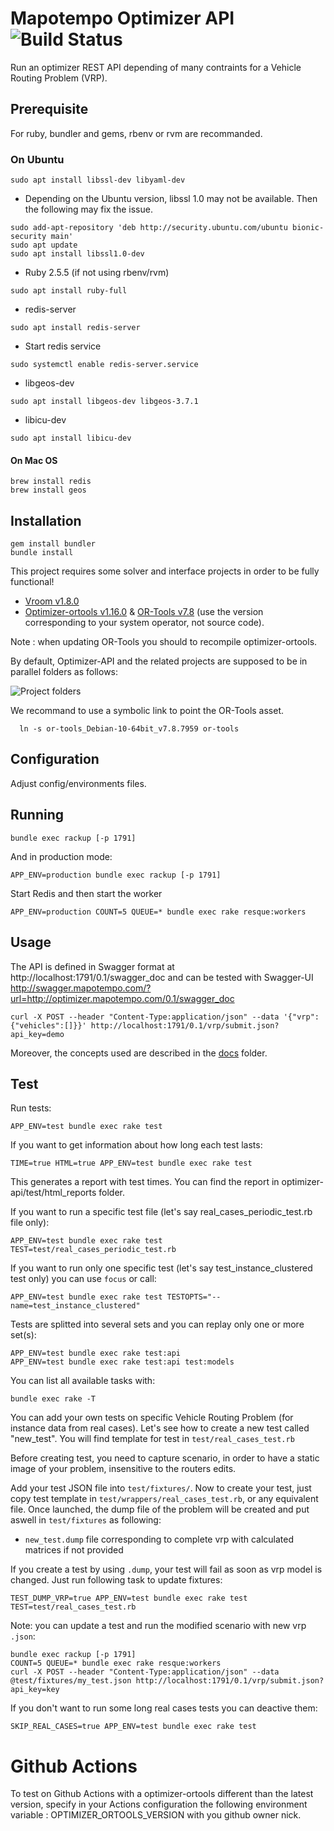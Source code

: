 # Mapotempo Optimizer API ![Build Status](https://github.com/Mapotempo/optimizer-api/actions/workflows/main.yml/badge.svg?branch=master)


Run an optimizer REST API depending of many contraints for a Vehicle Routing Problem (VRP).

## Prerequisite

For ruby, bundler and gems, rbenv or rvm are recommanded.

### On Ubuntu

```
sudo apt install libssl-dev libyaml-dev
```

* Depending on the Ubuntu version, libssl 1.0 may not be available. Then the following may fix the issue.

```
sudo add-apt-repository 'deb http://security.ubuntu.com/ubuntu bionic-security main'
sudo apt update
sudo apt install libssl1.0-dev
```

* Ruby 2.5.5 (if not using rbenv/rvm)
```
sudo apt install ruby-full
```
* redis-server
```
sudo apt install redis-server
```
* Start redis service
```
sudo systemctl enable redis-server.service
```

* libgeos-dev
```
sudo apt install libgeos-dev libgeos-3.7.1
```

* libicu-dev
```
sudo apt install libicu-dev
```

#### On Mac OS

```
brew install redis
brew install geos
```

## Installation

```
gem install bundler
bundle install
```

This project requires some solver and interface projects in order to be fully functional!
* [Vroom v1.8.0](https://github.com/VROOM-Project/vroom/releases/tag/v1.8.0)
* [Optimizer-ortools v1.16.0](https://github.com/Mapotempo/optimizer-ortools) & [OR-Tools v7.8](https://github.com/google/or-tools/releases/tag/v7.8) (use the version corresponding to your system operator, not source code).

Note : when updating OR-Tools you should to recompile optimizer-ortools.

By default, Optimizer-API and the related projects are supposed to be in parallel folders as follows:

![Project folders](/public/images/folders.png?raw=true)

We recommand to use a symbolic link to point the OR-Tools asset.

```
  ln -s or-tools_Debian-10-64bit_v7.8.7959 or-tools
```

## Configuration

Adjust config/environments files.


## Running

```
bundle exec rackup [-p 1791]
```

And in production mode:
```
APP_ENV=production bundle exec rackup [-p 1791]
```

Start Redis and then start the worker
```
APP_ENV=production COUNT=5 QUEUE=* bundle exec rake resque:workers
```

## Usage

The API is defined in Swagger format at
http://localhost:1791/0.1/swagger_doc
and can be tested with Swagger-UI
http://swagger.mapotempo.com/?url=http://optimizer.mapotempo.com/0.1/swagger_doc

```
curl -X POST --header "Content-Type:application/json" --data '{"vrp":{"vehicles":[]}}' http://localhost:1791/0.1/vrp/submit.json?api_key=demo
```

Moreover, the concepts used are described in the [docs](docs/Home.md) folder.

## Test

Run tests:
```
APP_ENV=test bundle exec rake test
```

If you want to get information about how long each test lasts:
```
TIME=true HTML=true APP_ENV=test bundle exec rake test
```
This generates a report with test times. You can find the report in optimizer-api/test/html_reports folder.


If you want to run a specific test file (let's say real_cases_periodic_test.rb file only):
```
APP_ENV=test bundle exec rake test TEST=test/real_cases_periodic_test.rb
```
If you want to run only one specific test (let's say test_instance_clustered test only) you can use `focus` or call:
```
APP_ENV=test bundle exec rake test TESTOPTS="--name=test_instance_clustered"
```
Tests are splitted into several sets and you can replay only one or more set(s):
```
APP_ENV=test bundle exec rake test:api
APP_ENV=test bundle exec rake test:api test:models
```
You can list all available tasks with:
```
bundle exec rake -T
```


You can add your own tests on specific Vehicle Routing Problem (for instance data from real cases). Let's see how to create a new test called "new_test".
You will find template for test in `test/real_cases_test.rb`

Before creating test, you need to capture scenario, in order to have a static image of your problem, insensitive to the routers edits.

Add your test JSON file into `test/fixtures/`. Now to create your test, just copy test template in `test/wrappers/real_cases_test.rb`, or any equivalent file.
Once launched, the dump file of the problem will be created and put aswell in `test/fixtures` as following:
- `new_test.dump` file corresponding to complete vrp with calculated matrices if not provided


If you create a test by using `.dump`, your test will fail as soon as vrp model is changed. Just run following task to update fixtures:
```
TEST_DUMP_VRP=true APP_ENV=test bundle exec rake test TEST=test/real_cases_test.rb
```

Note: you can update a test and run the modified scenario with new vrp `.json`:
```
bundle exec rackup [-p 1791]
COUNT=5 QUEUE=* bundle exec rake resque:workers
curl -X POST --header "Content-Type:application/json" --data @test/fixtures/my_test.json http://localhost:1791/0.1/vrp/submit.json?api_key=key
```

If you don't want to run some long real cases tests you can deactive them:
```
SKIP_REAL_CASES=true APP_ENV=test bundle exec rake test
```

# Github Actions
To test on Github Actions with a optimizer-ortools different than the latest version, specify in your Actions configuration the following environment variable : OPTIMIZER_ORTOOLS_VERSION with you github owner nick.
